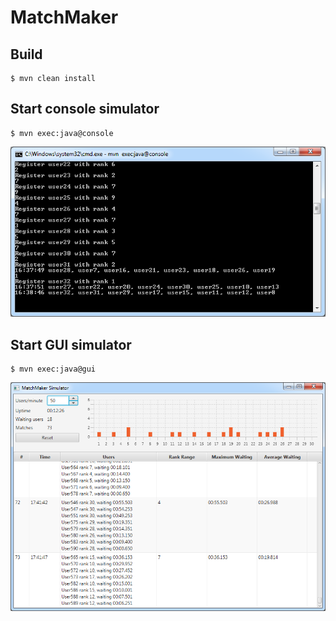 # MatchMaker

## Build
```
$ mvn clean install
```

## Start console simulator
```
$ mvn exec:java@console
```
![console view](/images/console.png?raw=true)


## Start GUI simulator
```
$ mvn exec:java@gui
```
![GUI view](/images/gui.png?raw=true)
